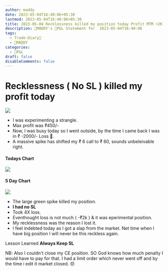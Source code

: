 ```yaml
---
author: maddy
date: 2023-05-04T16:40:06+05:30
lastmod: 2023-05-04T16:40:06+05:30
title: 2023-05-04 Recklessness killed my position today Profit MTM +2K
description: 🧔MADDY's 💸P&L Statement for  2023-05-04T16:40:06
tags:
  - Trade-Diary📗
  - 🧔MADDY
categories:
  - 💸P&L
draft: false
disableComments: false
---
```


# Recklessness ( No SL ) killed my profit today

![](https://i.imgur.com/HVzElCA.png)

- I was experimenting a strangle.
- Max profit was ₹450/-
- Now, I was busy today so I went outside, by the time I came back I was in ₹ -2000/- Loss 🤬.
- A massive spike has shifted my ₹ 6 call to ₹ 60, sounds unbeleivable right.

#### Todays Chart

![](https://i.imgur.com/eJNw4vh.png)

#### 5 Day Chart

![](https://i.imgur.com/Z2HIQ6p.png)

- The large green spike killed my position.
- **I had no SL**
- Took 4X loss.
- Eventhought loss is not much ( -₹2k ) & it was eperimental position.
- My recklessness was the reason I lost it.
- I feel indebted today as I got a slap from the market. Net time when I have big position I will never be this reckless again.

Lesson Learned **Always Keep SL**

NB: Also I couldn't close my CE position. SO God knows how much penalty I would have to pay for that. I had a limit order which never went off and by the time i edit it market closed. 😞
